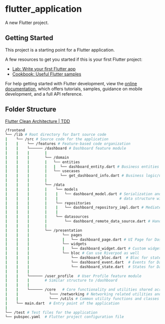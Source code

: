 # flutter_application

A new Flutter project.

## Getting Started

This project is a starting point for a Flutter application.

A few resources to get you started if this is your first Flutter project:

- [Lab: Write your first Flutter app](https://docs.flutter.dev/get-started/codelab)
- [Cookbook: Useful Flutter samples](https://docs.flutter.dev/cookbook)

For help getting started with Flutter development, view the
[online documentation](https://docs.flutter.dev/), which offers tutorials,
samples, guidance on mobile development, and a full API reference.

## Folder Structure
[Flutter Clean Architecture | TDD](https://www.dbestech.com/tutorials/flutter-bloc-clean-architecture-and-tdd)
```bash
/frontend
└── /lib # Root directory for Dart source code
|    └── /src # Source code for the application
|    |    └── /features # Feature-based code organization
|    |    └────── /dashboard # Dashboard feature module
|    |    |       |    
|    |    |       └── /domain
|    |    |       |   └── entities
|    |    |       |   |  └── dashboard_entity.dart # Business entities for Dashboard - what elements are required for the dashboard
|    |    |       |   └── usecases
|    |    |       |      └── get_dashboard_info.dart # Business logic/use cases for Dashboard - what operations will be run on the dashboard
|    |    |       |    
|    |    |       └── /data
|    |    |       |    └── models
|    |    |       |    |   └── dashboard_model.dart # Serialization and deserialization of data (converting data to and from JSON, for example), and they represent the   
|    |    |       |    |                            # data structure within the app
|    |    |       |    └── repositories
|    |    |       |    |   └── dashboard_repository_impl.dart # Mediate between data sources and the rest of the application, applying business logic to data operations
|    |    |       |    |
|    |    |       |    └── datasources
|    |    |       |        └── dashboard_remote_data_source.dart # Handle the direct interaction with external data sources (APIs, databases)
|    |    |       |    
|    |    |       └── /presentation
|    |    |               └── pages
|    |    |               |   └── dashboard_page.dart # UI Page for Dashboard
|    |    |               └── widgets
|    |    |               |   └── dashboard_widget.dart # Custom widgets for Dashboard page
|    |    |               └── bloc # Can use Riverpod as well
|    |    |                   └── dashboard_bloc.dart  # Bloc for state management in Dashboard
|    |    |                   └── dashboard_event.dart  # Events for Dashboard Bloc
|    |    |                   └── dashboard_state.dart  # States for Dashboard Bloc
|    |    |
|    |    └────── /user_profile  # User Profile feature module
|    |    |       # Similar structure to /dashboard
|    |    |
|    |    └────── /core   # Core functionality and utilities shared across the app
|    |              └─── /networking # Networking related utilities and setup
|    |              └─── /utils # Common utility functions and classes
|    └── main.dart  # Entry point of the application
|
└── /test # Test files for the application
└── pubspec.yaml  # Flutter project configuration file
```
